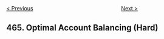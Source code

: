 <!--|This file generated by command(leetcode description); DO NOT EDIT.    |-->
<!--+----------------------------------------------------------------------+-->
<!--|@author    Openset <openset.wang@gmail.com>                           |-->
<!--|@link      https://github.com/openset                                 |-->
<!--|@home      https://github.com/openset/leetcode                        |-->
<!--+----------------------------------------------------------------------+-->

[< Previous](https://github.com/openset/leetcode/tree/master/problems/can-i-win "Can I Win")
　　　　　　　　　　　　　　　　
[Next >](https://github.com/openset/leetcode/tree/master/problems/count-the-repetitions "Count The Repetitions")

## 465. Optimal Account Balancing (Hard)


